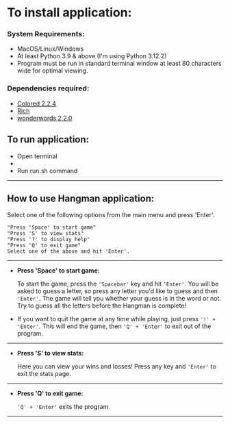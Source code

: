 # To install application:

### System Requirements:

- MacOS/Linux/Windows
- At least Python 3.9 & above
(I'm using Python 3.12.2)
- Program must be run in standard terminal window at least 80 characters wide for optimal viewing.

### Dependencies required:
- [Colored 2.2.4](https://pypi.org/project/colored/)
- [Rich](https://github.com/Textualize/rich?tab=readme-ov-file)
- [wonderwords 2.2.0](https://pypi.org/project/wonderwords/)

## To run application:
- Open terminal
- 
- Run run.sh command
----------------
## How to use Hangman application:

Select one of the following options from the main menu and press 'Enter'.

    "Press 'Space' to start game"
    "Press 'S' to view stats"
    "Press '?' to display help"
    "Press 'Q' to exit game"
    Select one of the above and hit 'Enter'.
____
- **Press 'Space' to start game:**

    To start the game, press the `'Spacebar'` key and hit `'Enter'`. You will be asked to guess a letter, so press any letter you'd like to guess and then `'Enter'`. The game will tell you whether your guess is in the word or not. Try to guess all the letters before the Hangman is complete!

- If you want to quit the game at any time while playing, just press `'!' + 'Enter'`. This will end the game, then `'Q' + 'Enter'` to exit out of the program.
-----
-  **Press 'S' to view stats:**

    Here you can view your wins and losses! Press any key and  `'Enter'` to exit the stats page.
---
-  **Press 'Q' to exit game:**

    `'Q' + 'Enter'` exits the program. 
____
